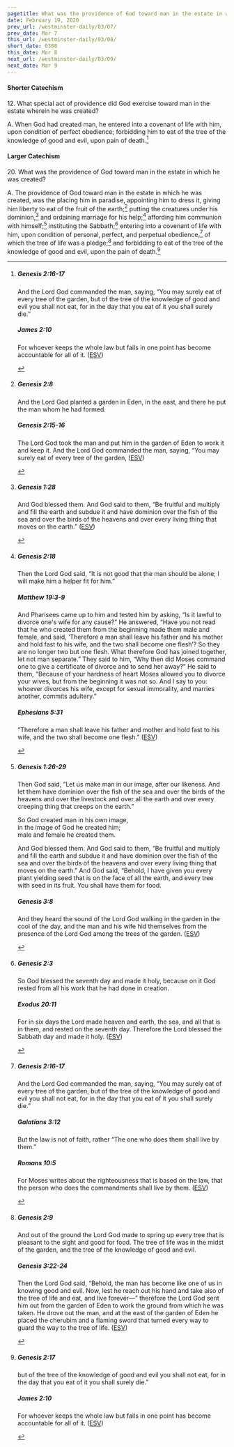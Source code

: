 ```yaml
---
pagetitle: What was the providence of God toward man in the estate in which he was created?
date: February 19, 2020
prev_url: /westminster-daily/03/07/
prev_date: Mar 7
this_url: /westminster-daily/03/08/
short_date: 0308
this_date: Mar 8
next_url: /westminster-daily/03/09/
next_date: Mar 9
---
```


#### Shorter Catechism

12\. What special act of providence did God exercise toward man in the estate wherein he was created?

A. When God had created man, he entered into a covenant of life with him, upon condition of perfect obedience; forbidding him to eat of the tree of the knowledge of good and evil, upon pain of death.[^fnref:wsc1]


[^fnref:wsc1]: <div class="esv"><h5>Genesis 2:16-17</h5> <div class="esv-text"><p id="p01002016.01-1">And the <span class="small-caps">Lord</span> God commanded the man, saying, &#8220;You may surely eat of every tree of the garden, but of the tree of the knowledge of good and evil you shall not eat, for in the day that you eat of it you shall surely die.&#8221;</p> </div><h5>James 2:10</h5> <div class="esv-text"><p id="p59002010.01-2">For whoever keeps the whole law but fails in one point has become accountable for all of it.  (<a href="http://www.esv.org" class="copyright">ESV</a>)</p> </div> </div>


#### Larger Catechism

20\. What was the providence of God toward man in the estate in which he was created?

A. The providence of God toward man in the estate in which he was created, was the placing him in paradise, appointing him to dress it, giving him liberty to eat of the fruit of the earth;[^fnref:wlc1] putting the creatures under his dominion,[^fnref:wlc2] and ordaining marriage for his help;[^fnref:wlc3] affording him communion with himself;[^fnref:wlc4] instituting the Sabbath;[^fnref:wlc5] entering into a covenant of life with him, upon condition of personal, perfect, and perpetual obedience,[^fnref:wlc6] of which the tree of life was a pledge;[^fnref:wlc7] and forbidding to eat of the tree of the knowledge of good and evil, upon the pain of death.[^fnref:wlc8]


[^fnref:wlc1]: <div class="esv"><h5>Genesis 2:8</h5> <div class="esv-text"><p id="p01002008.01-1">And the <span class="small-caps">Lord</span> God planted a garden in Eden, in the east, and there he put the man whom he had formed.</p> </div><h5>Genesis 2:15-16</h5> <div class="esv-text"><p id="p01002015.01-2">The <span class="small-caps">Lord</span> God took the man and put him in the garden of Eden to work it and keep it. And the <span class="small-caps">Lord</span> God commanded the man, saying, &#8220;You may surely eat of every tree of the garden,  (<a href="http://www.esv.org" class="copyright">ESV</a>)</p> </div> </div>

[^fnref:wlc2]: <div class="esv"><h5>Genesis 1:28</h5> <div class="esv-text"><p id="p01001028.01-1">And God blessed them. And God said to them, &#8220;Be fruitful and multiply and fill the earth and subdue it and have dominion over the fish of the sea and over the birds of the heavens and over every living thing that moves on the earth.&#8221;  (<a href="http://www.esv.org" class="copyright">ESV</a>)</p> </div> </div>

[^fnref:wlc3]: <div class="esv"><h5>Genesis 2:18</h5> <div class="esv-text"><p id="p01002018.01-1">Then the <span class="small-caps">Lord</span> God said, &#8220;It is not good that the man should be alone; I will make him a helper fit for him.&#8221;</p> </div><h5>Matthew 19:3-9</h5> <div class="esv-text"><p id="p40019003.01-2">And Pharisees came up to him and tested him by asking, &#8220;Is it lawful to divorce one's wife for any cause?&#8221; He answered, <span class="woc">&#8220;Have you not read that he who created them from the beginning made them male and female,</span> <span class="woc">and said, &#8216;Therefore a man shall leave his father and his mother and hold fast to his wife, and the two shall become one flesh&#8217;?</span> <span class="woc">So they are no longer two but one flesh. What therefore God has joined together, let not man separate.&#8221;</span> They said to him, &#8220;Why then did Moses command one to give a certificate of divorce and to send her away?&#8221; He said to them, <span class="woc">&#8220;Because of your hardness of heart Moses allowed you to divorce your wives, but from the beginning it was not so.</span> <span class="woc">And I say to you: whoever divorces his wife, except for sexual immorality, and marries another, commits adultery.&#8221;</span></p> </div><h5>Ephesians 5:31</h5> <div class="esv-text"><p id="p49005031.01-3">&#8220;Therefore a man shall leave his father and mother and hold fast to his wife, and the two shall become one flesh.&#8221;  (<a href="http://www.esv.org" class="copyright">ESV</a>)</p> </div> </div>

[^fnref:wlc4]: <div class="esv"><h5>Genesis 1:26-29</h5> <div class="esv-text"><p id="p01001026.01-1">Then God said, &#8220;Let us make man in our image, after our likeness. And let them have dominion over the fish of the sea and over the birds of the heavens and over the livestock and over all the earth and over every creeping thing that creeps on the earth.&#8221;</p>  <div class="block-indent"> <p class="line-group" id="p01001027.01-1">So God created man in his own image,<br /> <span class="indent"></span>in the image of God he created him;<br /> <span class="indent"></span>male and female he created them.</p> </div>  <p id="p01001028.01-1">And God blessed them. And God said to them, &#8220;Be fruitful and multiply and fill the earth and subdue it and have dominion over the fish of the sea and over the birds of the heavens and over every living thing that moves on the earth.&#8221; And God said, &#8220;Behold, I have given you every plant yielding seed that is on the face of all the earth, and every tree with seed in its fruit. You shall have them for food.</p> </div><h5>Genesis 3:8</h5> <div class="esv-text"><p id="p01003008.01-2">And they heard the sound of the <span class="small-caps">Lord</span> God walking in the garden in the cool of the day, and the man and his wife hid themselves from the presence of the <span class="small-caps">Lord</span> God among the trees of the garden.  (<a href="http://www.esv.org" class="copyright">ESV</a>)</p> </div> </div>

[^fnref:wlc5]: <div class="esv"><h5>Genesis 2:3</h5> <div class="esv-text"><p id="p01002003.01-1">So God blessed the seventh day and made it holy, because on it God rested from all his work that he had done in creation.</p> </div><h5>Exodus 20:11</h5> <div class="esv-text"><p id="p02020011.01-2">For in six days the <span class="small-caps">Lord</span> made heaven and earth, the sea, and all that is in them, and rested on the seventh day. Therefore the <span class="small-caps">Lord</span> blessed the Sabbath day and made it holy.  (<a href="http://www.esv.org" class="copyright">ESV</a>)</p> </div> </div>

[^fnref:wlc6]: <div class="esv"><h5>Genesis 2:16-17</h5> <div class="esv-text"><p id="p01002016.01-1">And the <span class="small-caps">Lord</span> God commanded the man, saying, &#8220;You may surely eat of every tree of the garden, but of the tree of the knowledge of good and evil you shall not eat, for in the day that you eat of it you shall surely die.&#8221;</p> </div><h5>Galatians 3:12</h5> <div class="esv-text"><p id="p48003012.01-2">But the law is not of faith, rather &#8220;The one who does them shall live by them.&#8221;</p> </div><h5>Romans 10:5</h5> <div class="esv-text"> <p id="p45010005.07-3">For Moses writes about the righteousness that is based on the law, that the person who does the commandments shall live by them.  (<a href="http://www.esv.org" class="copyright">ESV</a>)</p> </div> </div>

[^fnref:wlc7]: <div class="esv"><h5>Genesis 2:9</h5> <div class="esv-text"><p id="p01002009.01-1">And out of the ground the <span class="small-caps">Lord</span> God made to spring up every tree that is pleasant to the sight and good for food. The tree of life was in the midst of the garden, and the tree of the knowledge of good and evil.</p> </div><h5>Genesis 3:22-24</h5> <div class="esv-text"><p id="p01003022.01-2">Then the <span class="small-caps">Lord</span> God said, &#8220;Behold, the man has become like one of us in knowing good and evil. Now, lest he reach out his hand and take also of the tree of life and eat, and live forever&#8212;&#8221; therefore the <span class="small-caps">Lord</span> God sent him out from the garden of Eden to work the ground from which he was taken. He drove out the man, and at the east of the garden of Eden he placed the cherubim and a flaming sword that turned every way to guard the way to the tree of life.  (<a href="http://www.esv.org" class="copyright">ESV</a>)</p> </div> </div>

[^fnref:wlc8]: <div class="esv"><h5>Genesis 2:17</h5> <div class="esv-text"><p id="p01002017.01-1">but of the tree of the knowledge of good and evil you shall not eat, for in the day that you eat of it you shall surely die.&#8221;</p> </div><h5>James 2:10</h5> <div class="esv-text"><p id="p59002010.01-2">For whoever keeps the whole law but fails in one point has become accountable for all of it.  (<a href="http://www.esv.org" class="copyright">ESV</a>)</p> </div> </div>

